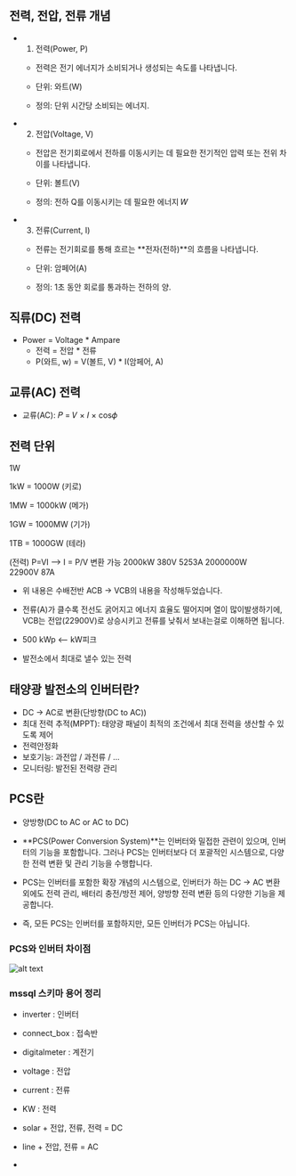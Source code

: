 ## 전력, 전압, 전류 개념
+ 1. 전력(Power, P)
  - 전력은 전기 에너지가 소비되거나 생성되는 속도를 나타냅니다.

  - 단위: 와트(W)

  - 정의: 단위 시간당 소비되는 에너지.

+ 2. 전압(Voltage, V)
  - 전압은 전기회로에서 전하를 이동시키는 데 필요한 전기적인 압력 또는 전위 차이를 나타냅니다.

  - 단위: 볼트(V)

  - 정의: 전하 Q를 이동시키는 데 필요한 에너지 𝑊

+ 3. 전류(Current, I)
  - 전류는 전기회로를 통해 흐르는 **전자(전하)**의 흐름을 나타냅니다.

  - 단위: 암페어(A)

  - 정의: 1초 동안 회로를 통과하는 전하의 양.

## 직류(DC) 전력
+ Power = Voltage * Ampare
  - 전력 = 전압 * 전류
  - P(와트, w) = V(볼트, V) * I(암페어, A)

## 교류(AC) 전력
- 교류(AC): 𝑃 = 𝑉 × 𝐼 × cos𝜙
  
## 전력 단위
  1W

  1kW = 1000W
  (키로)

  1MW = 1000kW
  (메가)

  1GW = 1000MW
  (기가)

  1TB = 1000GW
  (테라)

 
  (전력)     P=VI  --> I = P/V 변환 가능
 2000kW     380V    5253A
2000000W  
                  22900V    87A
* 위 내용은 수배전반 ACB -> VCB의 내용을 작성해두었습니다.
* 전류(A)가 클수록 전선도 굵어지고 에너지 효율도 떨어지며 열이 많이발생하기에,
                   VCB는 전압(22900V)로 상승시키고 전류를 낮춰서 보내는걸로 이해하면 됩니다.

* 500 kWp <-- kW피크  
 * 발전소에서 최대로 낼수 있는 전력

## 태양광 발전소의 인버터란?
  - DC -> AC로 변환(단방향(DC to AC))
  - 최대 전력 추적(MPPT): 태양광 패널이 최적의 조건에서 최대 전력을 생산할 수 있도록 제어
  - 전력안정화
  - 보호기능: 과전압 / 과전류 / ...
  - 모니터링: 발전된 전력량 관리

## PCS란
  - 양방향(DC to AC or AC to DC)
  - **PCS(Power Conversion System)**는 인버터와 밀접한 관련이 있으며, 인버터의 기능을 포함합니다. 그러나 PCS는 인버터보다 더 포괄적인 시스템으로, 다양한 전력 변환 및 관리 기능을 수행합니다.

  - PCS는 인버터를 포함한 확장 개념의 시스템으로, 인버터가 하는 DC → AC 변환 외에도 전력 관리, 배터리 충전/방전 제어, 양방향 전력 변환 등의 다양한 기능을 제공합니다.

  - 즉, 모든 PCS는 인버터를 포함하지만, 모든 인버터가 PCS는 아닙니다.

### PCS와 인버터 차이점
![alt text](img/pcs와인버터차이점.png)




### mssql 스키마 용어 정리
  + inverter : 인버터
  + connect_box : 접속반
  + digitalmeter : 계전기
  
  + voltage : 전압
  + current : 전류
  + KW  : 전력
  + solar + 전압, 전류, 전력 = DC
  + line + 전압, 전류 = AC
  + 